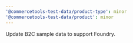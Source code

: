 ```yaml
---
'@commercetools-test-data/product-type': minor
'@commercetools-test-data/product': minor
---
```


Update B2C sample data to support Foundry.
